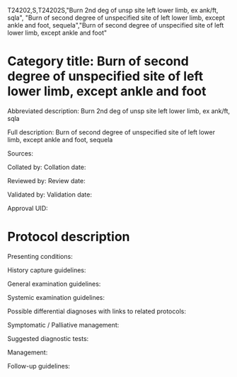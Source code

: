 T24202,S,T24202S,"Burn 2nd deg of unsp site left lower limb, ex ank/ft, sqla", "Burn of second degree of unspecified site of left lower limb, except ankle and foot, sequela","Burn of second degree of unspecified site of left lower limb, except ankle and foot"
# Category title: Burn of second degree of unspecified site of left lower limb, except ankle and foot

Abbreviated description: Burn 2nd deg of unsp site left lower limb, ex ank/ft, sqla

Full description: Burn of second degree of unspecified site of left lower limb, except ankle and foot, sequela

Sources:

Collated by:
Collation date:

Reviewed by:
Review date:

Validated by:
Validation date:

Approval UID:

# Protocol description

Presenting conditions:

History capture guidelines:

General examination guidelines:

Systemic examination guidelines:

Possible differential diagnoses with links to related protocols:

Symptomatic / Palliative management:

Suggested diagnostic tests:

Management:

Follow-up guidelines:
